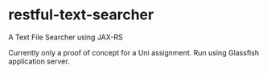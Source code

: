 # restful-text-searcher
A Text File Searcher using JAX-RS

Currently only a proof of concept for a Uni assignment. Run using Glassfish application server.
